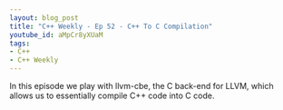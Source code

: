 ```yaml
---
layout: blog_post
title: "C++ Weekly - Ep 52 - C++ To C Compilation"
youtube_id: aMpCr8yXUaM
tags:
- C++
- C++ Weekly
---
```


In this episode we play with llvm-cbe, the C back-end for LLVM, which allows us to essentially compile C++ code into C code.


